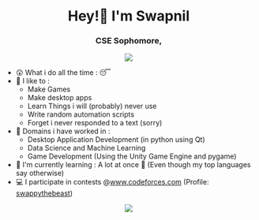 <h1 align = "center">Hey!👋 I'm Swapnil</h1> 
<h3 align = "center">CSE Sophomore, <a href="https://www.iitr.ac.in/" style="display: none;">IIT Roorkee</a></h3>

<div align = "center">
<img src="https://github-readme-stats.vercel.app/api/top-langs/?username=GswapG&theme=dark&show_icons=true" />
</div>

- 😲 What i do all the time : 😴
- 🔭 I like to :
  +  Make Games
  +  Make desktop apps
  +  Learn Things i will (probably) never use
  +  Write random automation scripts
  +  Forget i never responded to a text (sorry)
- 🫥 Domains i have worked in :
  +  Desktop Application Development (in python using Qt)
  +  Data Science and Machine Learning 
  +  Game Development (Using the Unity Game Engine and pygame)
- 🔬 I'm currently learning : A lot at once 🍭 (Even though my top languages say otherwise)
- 💻 I participate in contests @www.codeforces.com (Profile: <a href = "https://codeforces.com/profile/swappythebeast">swappythebeast</a>)
<p align = "center"><a href = "https://thispersondoesnotexist.com/"><img src="https://skillicons.dev/icons?i=c,cpp,latex,py,vscode,git,github,mysql,qt,unity,md" /></a></p>
